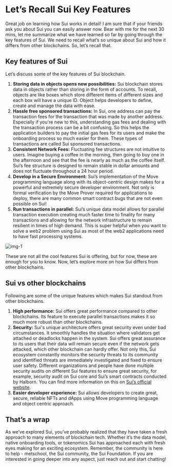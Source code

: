 # Let’s Recall Sui Key Features

Great job on learning how Sui works in detail! I am sure that if your friends ask you about Sui you can easily answer now. Bear with me for the next 30 mins, let me summarize what we have learned so far by going through the key features of Sui. We need to recall what’s so unique about Sui and how it differs from other blockchains. So, let’s recall that.

## Key features of Sui

Let’s discuss some of the key features of Sui blockchain.

1. **Storing data in objects opens new possibilities:** Sui blockchain stores data in objects rather than storing in the form of accounts. To recall, objects are like boxes which store different items of different sizes and each box will have a unique ID. Object helps developers to define, create and manage the data with ease.
2. **Hassle free sponsored transactions:** In Sui, one address can pay the transaction fees for the transaction that was made by another address. Especially if you're new to this, understanding gas fees and dealing with the transaction process can be a bit confusing. So this helps the application builders to pay the initial gas fees for its users and make the onboarding process so much easier for them. These types of transactions are called Sui sponsored transactions.
3. **Consistent Network Fees:** Fluctuating fee structures are not intuitive to users. Imagine buying a coffee in the morning, then going to buy one in the afternoon and see that the fee is nearly as much as the coffee itself. Sui’s fee structure is designed to remain stable in dollar amounts and does not fluctuate throughout a 24 hour period.
4. **Develop in a Secure Environment:** Sui’s implementation of the Move programming language along with its object-centric design makes for a powerful and extremely secure developer environment. Not only is formal verification by the Move Prover required for applications to deploy, there are many common smart contract bugs that are not even possible on Sui!
5. **Run transactions in parallel:** Sui’s unique data model allows for parallel transaction execution creating much faster time to finality for many transactions and allowing for the network infrastructure to remain resilient in times of high demand. This is super helpful when you want to solve a web2 problem using Sui as most of the web2 applications need to have fast processing systems.
    
![img-1](https://lh7-us.googleusercontent.com/aioN0qx44wNaF76noseNIHNQSsEOtUg-y5nRVwVjasOKBrjF-Ayht1r5NBlH3tS6OurhSdxfDI6ozSjChpBgrJKHCOTCDoUiyg5grC5tiXy7A8yHSJGWFfrS6jVe7VuPmMZerc4CiamPBB8ORor-P44)
    

These are not all the cool features Sui is offering, but for now, these are enough for you to know. Now, let’s explore more on how Sui differs from other blockchains.

## Sui vs other blockchains

Following are some of the unique features which makes Sui standout from other blockchains.

1. **High performance:** Sui offers great performance compared to other blockchains. Its feature to execute parallel transactions makes it so much more robust than other blockchains.
2. **Security:** Sui's unique architecture offers great security even under bad circumstances. It smoothly handles the situation where validators get attached or deadlocks happen in the system. Sui offers great assurance to its users that their data will remain secure even if the network gets attacked, which other blockchain can hardly offer. Not only this, Sui ecosystem constantly monitors the security threats to its community and identified threats are immediately investigated and fixed to ensure user safety. Different organizations and people have done multiple security audits on different Sui features to ensure great security, for example, security audit on Sui core and Sui’s smart contracts conducted by Halborn. You can find more information on this on [Sui’s official website](https://sui.io/security).
3. **Easier developer experience:** Sui allows developers to create great, secure, reliable NFTs and dApps using Move programming language and object centric approach.

## That’s a wrap

As we’ve explored Sui, you’ve probably realized that they have taken a fresh approach to many elements of blockchain tech. Whether it’s the data model, native onboarding tools, or tokenomics Sui has approached each with fresh eyes making for an exciting ecosystem. Remember, the community is here to help - metschool, the Sui community, the Sui Foundation. If you are interested in going deeper into any aspect, just reach out and start chatting!
